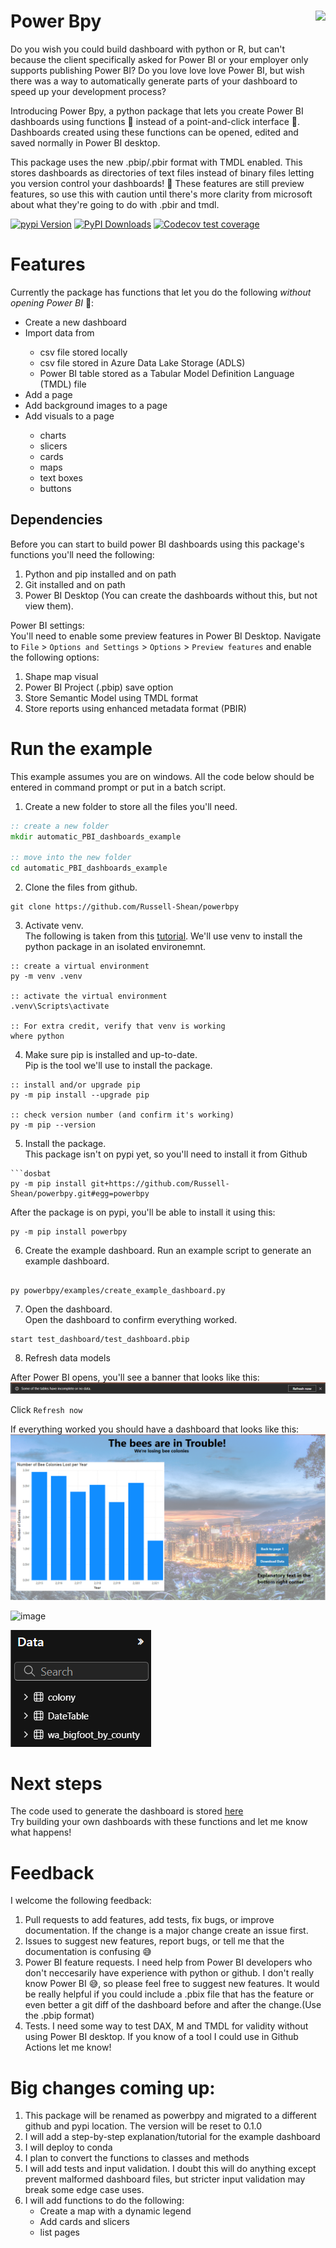 # Power Bpy <a id="hex-sticker" href="https://russell-shean.github.io/powerbpy/"><img src="https://github.com/user-attachments/assets/e372239d-5c28-4ed1-acf6-fb96a03b8a1a" align="right" height="240" /></a>  
Do you wish you could build dashboard with python or R, but can't because the client specifically asked for Power BI or your employer only supports publishing Power BI? Do you love love love Power BI, but wish there was a way to automatically generate parts of your dashboard to speed up your development process?      


Introducing Power Bpy, a python package that lets you create Power BI dashboards using functions 💪 instead of a point-and-click interface 🥹. Dashboards created using these functions can be opened, edited and saved normally in Power BI desktop.       

This package uses the new .pbip/.pbir format with TMDL enabled. This stores dashboards as directories of text files instead of binary files letting you version control your dashboards! 🥳 These features are still preview features, so use this with caution until there's more clarity from microsoft about what they're going to do with .pbir and tmdl.       

[![pypi Version](https://img.shields.io/pypi/v/powerbpy.svg?style=flat-square&logo=pypi&logoColor=white)](https://pypi.org/project/powerbpy/)
[![PyPI Downloads](https://static.pepy.tech/badge/powerbpy)](https://pepy.tech/projects/powerbpy)
[![Codecov test coverage](https://codecov.io/gh/Russell-Shean/powerbpy/branch/master/graph/badge.svg)](https://app.codecov.io/gh/Russell-Shean/powerbpy?branch=master)

           
# Features      
Currently the package has functions that let you do the following *without opening Power BI* 🥳: 
<!-- Because quarto and or github are dumb, we're using html instead of markdown for the bullet points -->
<ul>
           <li>Create a new dashboard</li>
           <li>Import data from</li>
           <ul>
                      <li>csv file stored locally</li>
                      <li>csv file stored in Azure Data Lake Storage (ADLS)</li>
                      <li>Power BI table stored as a Tabular Model Definition Language (TMDL) file</li>
           </ul>
           <li>Add a page</li>
           <li>Add background images to a page</li>
           <li>Add visuals to a page</li>
           <ul>
                      <li>charts</li>
                      <li>slicers</li>
                      <li>cards</li>
                      <li>maps</li>
                      <li>text boxes</li>
                      <li>buttons</li>
           </ul>
</ul>

## Dependencies    
Before you can start to build power BI dashboards using this package's functions you'll need the following:       
<ol>
           <li>Python and pip installed and on path</li>
           <li>Git installed and on path</li>
           <li>Power BI Desktop (You can create the dashboards without this, but not view them).</li>
</ol>             


Power BI settings:      
You'll need to enable some preview features in Power BI Desktop. Navigate to `File` > `Options and Settings` > `Options` > `Preview features` and enable the following options:         
<ol>
           <li>Shape map visual</li>
           <li>Power BI Project (.pbip) save option</li>
           <li>Store Semantic Model using TMDL format</li>
           <li>Store reports using enhanced metadata format (PBIR)</li>
</ol>



# Run the example
This example assumes you are on windows. All the code below should be entered in command prompt or put in a batch script.      

1. Create a new folder to store all the files you'll need.    
```dosbat
:: create a new folder
mkdir automatic_PBI_dashboards_example

:: move into the new folder
cd automatic_PBI_dashboards_example
```
2. Clone the files from github.    
```batchfile
git clone https://github.com/Russell-Shean/powerbpy
```
3. Activate venv.    
The following is taken from this <a href="https://packaging.python.org/en/latest/guides/installing-using-pip-and-virtual-environments/">tutorial</a>. We'll use venv to install the python package in an isolated environemnt.   
```batchfile
:: create a virtual environment
py -m venv .venv

:: activate the virtual environment
.venv\Scripts\activate

:: For extra credit, verify that venv is working
where python

```

4. Make sure pip is installed and up-to-date.    
Pip is the tool we'll use to install the package.  
```batchfile
:: install and/or upgrade pip
py -m pip install --upgrade pip

:: check version number (and confirm it's working)
py -m pip --version

```   
   
5. Install the package.      
This package isn't on pypi yet, so you'll need to install it from Github      
```batchfile
```dosbat     
py -m pip install git+https://github.com/Russell-Shean/powerbpy.git#egg=powerbpy     
```      

After the package is on pypi, you'll be able to install it using this: 
```batchfile
py -m pip install powerbpy
```     

6. Create the example dashboard.
Run an example script to generate an example dashboard.
```batchfile

py powerbpy/examples/create_example_dashboard.py

```     
    
7. Open the dashboard.      
Open the dashboard to confirm everything worked. 
```batchfile
start test_dashboard/test_dashboard.pbip
```

8. Refresh data models

After Power BI opens, you'll see a banner that looks like this:
![image](https://github.com/Russell-Shean/powerbpy/blob/main/docs/assets/images/refresh_warning.png?raw=true)      

Click `Refresh now`      

If everything worked you should have a dashboard that looks like this:     
![image](https://github.com/Russell-Shean/powerbpy/blob/main/docs/assets/images/page1.png?raw=true)         
        
![image](https://github.com/Russell-Shean/powerbpy/blob/main/docs/assets/images/page2.gif?raw=true)            
          
![image](https://github.com/Russell-Shean/powerbpy/blob/main/docs/assets/images/dataset_list.png?raw=true)       

# Next steps
The code used to generate the dashboard is stored <a href= "https://github.com/Russell-Shean/powerbpy/blob/main/examples/create_example_dashboard.py">here</a>         
Try building your own dashboards with these functions and let me know what happens!   

# Feedback    
I welcome the following feedback:            
<ol>
           <li>Pull requests to add features, add tests, fix bugs, or improve documentation. If the change is a major change create an issue first.</li>
           <li>Issues to suggest new features, report bugs, or tell me that the documentation is confusing 😅</li>
           <li>Power BI feature requests. I need help from Power BI developers who don't neccesarily have experience with python or github. I don't really know Power BI 😅, so please feel free to suggest new features. It would be really helpful if you could include a .pbix file that has the feature or even better a git diff of the dashboard before and after the change.(Use the .pbip format)</li>
           <li>Tests. I need some way to test DAX, M and TMDL for validity without using Power BI desktop. If you know of a tool I could use in Github Actions let me know!</li>
</ol>

# Big changes coming up:            
1. This package will be renamed as powerbpy and migrated to a different github and pypi location. The version will be reset to 0.1.0
2. I will add a step-by-step explanation/tutorial for the example dashboard
3. I will deploy to conda
4. I plan to convert the functions to classes and methods
5. I will add tests and input validation. I doubt this will do anything except prevent malformed dashboard files, but stricter input validation may break some edge case uses.
6. I will add functions to do the following:
    - Create a map with a dynamic legend
    - Add cards and slicers
    - list pages




